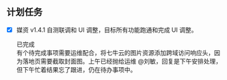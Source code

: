 ## 计划任务

- [x] 媒资 v1.4.1 自测联调和 UI 调整，目标所有功能跑通和完成 UI 调整。

  已完成  
  有个待完成事项需要运维配合，将七牛云的图片资源添加跨域访问响应头，因为落地页需要截取封面图。上午已经抛给运维 @刘敏，回复是下午安排处理，但下午忙着结果忘了跟进，仍在待办事项中。
